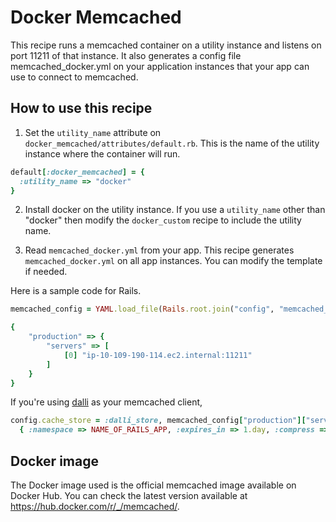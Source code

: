 # Docker Memcached

This recipe runs a memcached container on a utility instance and listens on port 11211 of that instance. It also generates a config file memcached_docker.yml on your application instances that your app can use to connect to memcached.

## How to use this recipe

1. Set the `utility_name` attribute on `docker_memcached/attributes/default.rb`. This is the name of the utility instance where the container will run.

```ruby
default[:docker_memcached] = {
  :utility_name => "docker"
}

```

2. Install docker on the utility instance. If you use a `utility_name` other than "docker" then modify the `docker_custom` recipe to include the utility name.

3. Read `memcached_docker.yml` from your app. This recipe generates `memcached_docker.yml` on all app instances. You can modify the template if needed.

Here is a sample code for Rails.

```ruby
memcached_config = YAML.load_file(Rails.root.join("config", "memcached_util.yml"))

{
    "production" => {
        "servers" => [
            [0] "ip-10-109-190-114.ec2.internal:11211"
        ]
    }
}
```

If you're using [dalli] as your memcached client,

```ruby
config.cache_store = :dalli_store, memcached_config["production"]["servers"].first,
  { :namespace => NAME_OF_RAILS_APP, :expires_in => 1.day, :compress => true }
```

## Docker image

The Docker image used is the official memcached image available on Docker Hub. You can check the latest version available at https://hub.docker.com/r/_/memcached/.

[dalli]: https://github.com/petergoldstein/dalli
